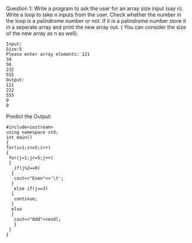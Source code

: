 Question 1: Write a program to ask the user for an array size input (say n). Write a loop to take n inputs from the user. Check whether the number in the loop is a palindrome number or not. If it is a palindrome number store it in a seperate array and print the new array out. ( You can consider the size of the new array as n as well). 
```
Input: 
Size:5 
Please enter array elements: 121
34
56
232
555
Output: 
121
232
555
0
0
```
Predict the Output: 
```
#include<iostream>
using namespace std;
int main()
{
for(i=1;i<=5;i++)
{
 for(j=1;j<=5;j++)
 {
   if(j%2==0)
  {
   cout<<"Even"<<'\t';
  }
   else if(j==3)
  {
   continue;
  }
  else
  {
   cout<<"Odd"<<endl;
   }
 }
}
```
